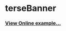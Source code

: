 # terseBanner

### [View Online example...](https://happyfreelife.github.io/terseBanner/example/example.html)
